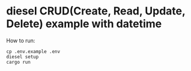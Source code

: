 # diesel CRUD(Create, Read, Update, Delete) example with datetime

How to run:

```
cp .env.example .env
diesel setup
cargo run
```
